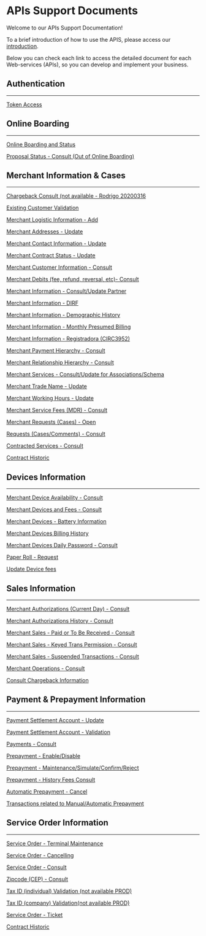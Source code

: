 
# APIs Support Documents

Welcome to our APIs Support Documentation!

To a brief introduction of how to use the APIS, please access our [introduction][1].

Below you can check each link to access the detailed document for each Web-services (APIs), so you can develop and implement your business.

## Authentication

----

[Token Access](https://docs-qa.firstdata.com/org/brazilapi/docs/api/001-sba-token)

## Online Boarding

----

[Online Boarding and Status](https://docs-qa.firstdata.com/org/brazilapi/docs/api/001-sba-credenciamen)

[Proposal Status - Consult (Out of Online Boarding)](https://docs-qa.firstdata.com/org/brazilapi/docs/api/001-sba-status-propo)

## Merchant Information & Cases

----

[Chargeback Consult (not available - Rodrigo 20200316](https://docs-qa.firstdata.com/org/brazilapi/docs/api/001-cons-chargeback)      

[Existing Customer Validation](https://docs-qa.firstdata.com/org/brazilapi/docs/api/001-sba-val-cadastro)

[Merchant Logistic Information - Add](https://docs-qa.firstdata.com/org/brazilapi/docs/api/001-dados-logisticos)

[Merchant Addresses - Update](https://docs-qa.firstdata.com/org/brazilapi/docs/api/001-sba-wsm-atu-end)

[Merchant Contact Information - Update](https://docs-qa.firstdata.com/org/brazilapi/docs/api/001-sba-wsm-atlz-con)

[Merchant Contract Status - Update](https://docs-qa.firstdata.com/org/brazilapi/docs/api/001-status-estabe)

[Merchant Customer Information - Consult](https://docs-qa.firstdata.com/org/brazilapi/docs/api/001-estabelecimento)

[Merchant Debits (fee, refund, reversal, etc)- Consult](https://docs-qa.firstdata.com/org/brazilapi/docs/api/001-ajuste-debito)

[Merchant Information - Consult/Update Partner](https://docs-qa.firstdata.com/org/brazilapi/docs/api/001-atualizar-socio)

[Merchant Information - DIRF](https://docs-qa.firstdata.com/org/brazilapi/docs/api/001-consulta-dirf)

[Merchant Information - Demographic History](https://docs-qa.firstdata.com/org/brazilapi/docs/api/001-alter-cadast)

[Merchant Information - Monthly Presumed Billing](https://docs-qa.firstdata.com/org/brazilapi/docs/api/001-monthly-bill-pre)

[Merchant Information - Registradora (CIRC3952)](https://docs-qa.firstdata.com/org/brazilapi/docs/api/001-receb)

[Merchant Payment Hierarchy - Consult](https://docs-qa.firstdata.com/org/brazilapi/docs/api/001-sba-Hier-Pagto)

[Merchant Relationship Hierarchy - Consult](https://docs-qa.firstdata.com/org/brazilapi/docs/api/001-Hierarquia-Relac)

[Merchant Services - Consult/Update for Associations/Schema](https://docs-qa.firstdata.com/org/brazilapi/docs/api/SBA-EN-Con-Ser-Bande)

[Merchant Trade Name - Update](https://docs-qa.firstdata.com/org/brazilapi/docs/api/001-sba-wsm-nme-fant)

[Merchant Working Hours - Update](https://docs-qa.firstdata.com/org/brazilapi/docs/api/001-sba-wsm-work-fun)

[Merchant Service Fees (MDR) - Consult](https://docs-qa.firstdata.com/org/brazilapi/docs/api/001-sba-mdr-fee)

[Merchant Requests (Cases) - Open](https://docs-qa.firstdata.com/org/brazilapi/docs/api/001-sba-abertura-sol)

[Requests (Cases/Comments) - Consult](https://docs-qa.firstdata.com/org/brazilapi/docs/api/001-sba-pesq-caso-sf)

[Contracted Services - Consult](https://docs-qa.firstdata.com/org/brazilapi/docs/api/001-con-prod-serv)

[Contract Historic][2]

## Devices Information

----

[Merchant Device Availability - Consult](https://docs-qa.firstdata.com/org/brazilapi/docs/api/001-tmp-consulta-tec)

[Merchant Devices and Fees - Consult](https://docs-qa.firstdata.com/org/brazilapi/docs/api/001-sba-con-taxa-eqp)

[Merchant Devices - Battery Information](https://docs-qa.firstdata.com/org/brazilapi/docs/api/001-battery-Info)

[Merchant Devices Billing History](https://docs-qa.firstdata.com/org/brazilapi/docs/api/001-cob-hist-term)

[Merchant Devices Daily Password - Consult](https://docs-qa.firstdata.com/org/brazilapi/docs/api/001-sba-dailypass)

[Paper Roll - Request](https://docs-qa.firstdata.com/org/brazilapi/docs/api/001-solicitar-bobina)

[Update Device fees](https://docs-qa.firstdata.com/org/brazilapi/docs/api/001-update-device)

## Sales Information

----

[Merchant Authorizations (Current Day) - Consult](https://docs-qa.firstdata.com/org/brazilapi/docs/api/001-sba-cns-autoriza)

[Merchant Authorizations History - Consult](https://docs-qa.firstdata.com/org/brazilapi/docs/api/001-autoribw)

[Merchant Sales - Paid or To Be Received - Consult](https://docs-qa.firstdata.com/org/brazilapi/docs/api/001-sba-cons-vendas)

[Merchant Sales - Keyed Trans Permission - Consult](https://docs-qa.firstdata.com/org/brazilapi/docs/api/SBA-EN-Con-Trn-Digit)

[Merchant Sales - Suspended Transactions - Consult](https://docs-qa.firstdata.com/org/brazilapi/docs/api/sba-EN-Trans-Suspens)

[Merchant Operations - Consult](https://docs-qa.firstdata.com/org/brazilapi/docs/api/001-sba-consulta-ops)

[Consult Chargeback Information](https://docs-qa.firstdata.com/org/brazilapi/docs/api/001-Charge-Back)

## Payment & Prepayment Information

----

[Payment Settlement Account - Update](https://docs-qa.firstdata.com/org/brazilapi/docs/api/001-sba-dom-bancario)

[Payment Settlement Account - Validation](https://docs-qa.firstdata.com/org/brazilapi/docs/api/001-sba-val-dombanca)

[Payments - Consult](https://docs-qa.firstdata.com/org/brazilapi/docs/api/001-sba-pagamentos)

[Prepayment - Enable/Disable](https://docs-qa.firstdata.com/org/brazilapi/docs/api/001_sba_wsm_flag_ant)

[Prepayment - Maintenance/Simulate/Confirm/Reject](https://docs-qa.firstdata.com/org/brazilapi/docs/api/001-sba-wsm-antecipa)

[Prepayment - History Fees Consult](https://docs-qa.firstdata.com/org/brazilapi/docs/api/001-pre-pay-history)

[Automatic Prepayment - Cancel](https://docs-qa.firstdata.com/org/brazilapi/docs/api/001-antecip-aut)

[Transactions related to Manual/Automatic Prepayment](https://docs-qa.firstdata.com/org/brazilapi/docs/api/003-antecipacoes-rea)

## Service Order Information

----

[Service Order - Terminal Maintenance](https://docs-qa.firstdata.com/org/brazilapi/docs/api/001-sba-wsm-mnt-term)

[Service Order - Cancelling](https://docs-qa.firstdata.com/org/brazilapi/docs/api/001-wsm-cancel-so)

[Service Order - Consult](https://docs-qa.firstdata.com/org/brazilapi/docs/api/001-sba-consulta-os)

[Zipcode (CEP) - Consult](https://docs-qa.firstdata.com/org/brazilapi/docs/api/001-consulta-cep)

[Tax ID (individual) Validation (not available PROD)](https://docs-qa.firstdata.com/org/brazilapi/docs/api/001-consulta-cpf)

[Tax ID (company) Validation(not available PROD)](https://docs-qa.firstdata.com/org/brazilapi/docs/api/001-consulta-cnpj)

[Service Order - Ticket](https://docs-qa.firstdata.com/org/brazilapi/docs/api/001-brtmp-tickets)


[Contract Historic][2]

[1]: APIs-Introduction.md
[2]: ../reference/1.0.0/historicoContrato_1.yaml
